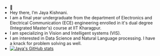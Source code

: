 - 👋 
- Hey there, I’m Jaya Kishnani.
- I am a final year undergraduate from the department of Electronics and Electrical Communication (ECE) engineering enrolled in it's dual degree (Integrated Master's) course at IIT Kharagpur.
- I am specializing in Vision and Intelligent systems (VIS).
- I am interested in Data Science and Natural Language processing. I have a knack for problem solving as well.
- [![Jaya's GitHub stats](https://github-readme-stats.vercel.app/api?username=JayaKishnani)](https://github.com/JayaKishnani/github-readme-stats)

<!---
JayaKishnani/JayaKishnani is a ✨ special ✨ repository because its `README.md` (this file) appears on your GitHub profile.
You can click the Preview link to take a look at your changes.
--->
